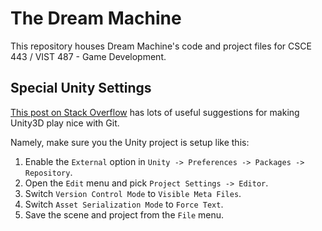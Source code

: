 # The Dream Machine

This repository houses Dream Machine's code and project files for CSCE 443 / VIST 487 - Game Development.

## Special Unity Settings

[This post on Stack Overflow](https://stackoverflow.com/questions/18225126/how-to-use-git-for-unity3d-source-control)
has lots of useful suggestions for making Unity3D play nice with Git.

Namely, make sure you the Unity project is setup like this:

1. Enable the `External` option in `Unity -> Preferences -> Packages -> Repository`.
2. Open the `Edit` menu and pick `Project Settings -> Editor`.
3. Switch `Version Control Mode` to `Visible Meta Files`.
4. Switch `Asset Serialization Mode` to `Force Text`.
5. Save the scene and project from the `File` menu.
